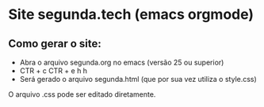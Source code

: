 # Site segunda.tech (emacs orgmode)

## Como gerar o site:
- Abra o arquivo segunda.org no emacs (versão 25 ou superior)
- CTR + c CTR + e h h
- Será gerado o arquivo segunda.html (que por sua vez utiliza o style.css)

O arquivo .css pode ser editado diretamente.
